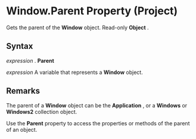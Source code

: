 
# Window.Parent Property (Project)

Gets the parent of the  **Window** object. Read-only **Object** .


## Syntax

 _expression_ . **Parent**

 _expression_ A variable that represents a **Window** object.


## Remarks

The parent of a  **Window** object can be the **Application** , or a **Windows** or **Windows2** collection object.

Use the  **Parent** property to access the properties or methods of the parent of an object.

